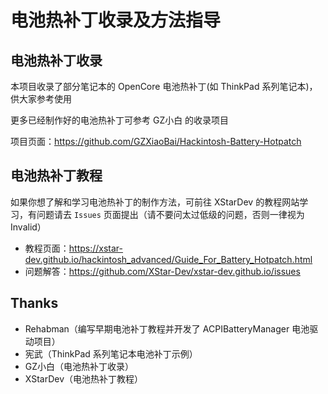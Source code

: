 # 电池热补丁收录及方法指导

## 电池热补丁收录

本项目收录了部分笔记本的 OpenCore 电池热补丁(如 ThinkPad 系列笔记本)，供大家参考使用

更多已经制作好的电池热补丁可参考 GZ小白 的收录项目

项目页面：<https://github.com/GZXiaoBai/Hackintosh-Battery-Hotpatch>

## 电池热补丁教程

如果你想了解和学习电池热补丁的制作方法，可前往 XStarDev 的教程网站学习，有问题请去 `Issues` 页面提出（请不要问太过低级的问题，否则一律视为 Invalid）

- 教程页面：<https://xstar-dev.github.io/hackintosh_advanced/Guide_For_Battery_Hotpatch.html>
- 问题解答：<https://github.com/XStar-Dev/xstar-dev.github.io/issues>

## Thanks

- Rehabman（编写早期电池补丁教程并开发了 ACPIBatteryManager 电池驱动项目）
- 宪武（ThinkPad 系列笔记本电池补丁示例）
- GZ小白（电池热补丁收录）
- XStarDev（电池热补丁教程）
